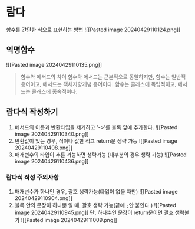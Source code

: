 # 람다
함수를 간단한 식으로 표현하는 방법
![[Pasted image 20240429110124.png]]
## 익명함수
![[Pasted image 20240429110135.png]]
> 함수와 메서드의 차이
> 함수와 메서드는 근본적으로 동일하지만, 
> 함수는 일반적 용어이고, 
> 메서드는 객체지향개념 용어이다.
> 함수는 클래스에 독립적이고,
> 메서드는 클래스에 종속적이다.
## 람다식 작성하기
1. 메서드의 이름과 반환타입을 제거하고 '->'를 블록 앞에 추가한다.
   ![[Pasted image 20240429110340.png]]
2. 반환값이 있는 경우, 식이나 값만 적고 return문 생략 가능
   ![[Pasted image 20240429110408.png]]
3. 매개변수의 타입이 추론 가능하면 생략가능 (대부분의 경우 생략 가능)
   ![[Pasted image 20240429110436.png]]
### 람다식 작성 주의사항
1. 매개변수가 하나인 경우, 괄호 생략가능(타입이 없을 때만)
   ![[Pasted image 20240429110904.png]]
2. 블록 안의 문장이 하나뿐 일 때, 괄호 생략 가능(끝에 `;`안 붙인다.)
   ![[Pasted image 20240429110945.png]]
   단, 하나뿐인 문장이 return문이면 괄호 생략불가
   ![[Pasted image 20240429111009.png]]



